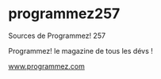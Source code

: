 # programmez257

Sources de Programmez! 257

Programmez! le magazine de tous les dévs !

www.programmez.com

